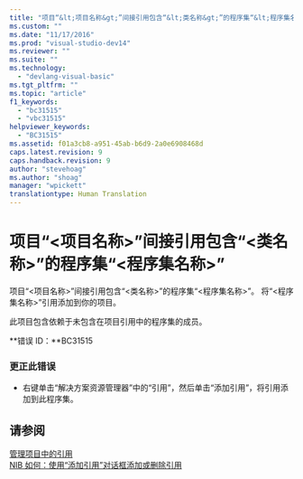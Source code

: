 ```yaml
---
title: "项目“&lt;项目名称&gt;”间接引用包含“&lt;类名称&gt;”的程序集“&lt;程序集名称&gt;” | Microsoft Docs"
ms.custom: ""
ms.date: "11/17/2016"
ms.prod: "visual-studio-dev14"
ms.reviewer: ""
ms.suite: ""
ms.technology: 
  - "devlang-visual-basic"
ms.tgt_pltfrm: ""
ms.topic: "article"
f1_keywords: 
  - "bc31515"
  - "vbc31515"
helpviewer_keywords: 
  - "BC31515"
ms.assetid: f01a3cb8-a951-45ab-b6d9-2a0e6908468d
caps.latest.revision: 9
caps.handback.revision: 9
author: "stevehoag"
ms.author: "shoag"
manager: "wpickett"
translationtype: Human Translation
---
```

# 项目“&lt;项目名称&gt;”间接引用包含“&lt;类名称&gt;”的程序集“&lt;程序集名称&gt;”
项目“\<项目名称\>”间接引用包含“\<类名称\>”的程序集“\<程序集名称\>”。 将“\<程序集名称\>”引用添加到你的项目。  
  
 此项目包含依赖于未包含在项目引用中的程序集的成员。  
  
 **错误 ID：**BC31515  
  
### 更正此错误  
  
-   右键单击“解决方案资源管理器”中的“引用”，然后单击“添加引用”，将引用添加到此程序集。  
  
## 请参阅  
 [管理项目中的引用](/visual-studio/ide/managing-references-in-a-project)   
 [NIB 如何：使用“添加引用”对话框添加或删除引用](http://msdn.microsoft.com/zh-cn/3bd75d61-f00c-47c0-86a2-dd1f20e231c9)